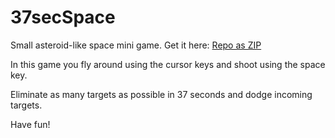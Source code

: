 # 37secSpace

Small asteroid-like space mini game. Get it here: <a href="https://github.com/broxp/37secSpace/archive/master.zip">Repo as ZIP</a>

In this game you fly around using the cursor keys and shoot using the space key.

Eliminate as many targets as possible in 37 seconds and dodge incoming targets.

Have fun!
